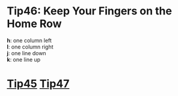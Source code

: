 # Tip46: Keep Your Fingers on the Home Row  
  
**h**: one column left  
**l**: one column right  
**j**: one line down  
**k**: one line up  
  
# [Tip45](tip45.md) [Tip47](tip47.md)
